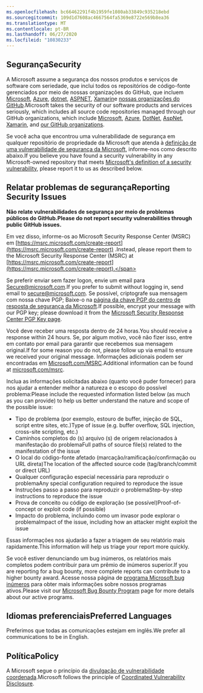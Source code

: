 ```yaml
---
ms.openlocfilehash: bc66462291f4b1959fe1080ab33849c935218ebd
ms.sourcegitcommit: 109d1d7608ac4667564fa5369e8722e569b8ea36
ms.translationtype: MT
ms.contentlocale: pt-BR
ms.lasthandoff: 06/27/2020
ms.locfileid: "10830233"
---
```

<!-- BEGIN MICROSOFT SECURITY.MD V0.0.5 BLOCK -->

## <span data-ttu-id="f82f9-101">Segurança</span><span class="sxs-lookup"><span data-stu-id="f82f9-101">Security</span></span>

<span data-ttu-id="f82f9-102">A Microsoft assume a segurança dos nossos produtos e serviços de software com seriedade, que inclui todos os repositórios de código-fonte gerenciados por meio de nossas organizações do GitHub, que incluem [Microsoft](https://github.com/Microsoft), [Azure](https://github.com/Azure), [dotnet](https://github.com/dotnet), [ASPNET](https://github.com/aspnet), [Xamarin](https://github.com/xamarin)e [nossas organizações do GitHub](https://opensource.microsoft.com/).</span><span class="sxs-lookup"><span data-stu-id="f82f9-102">Microsoft takes the security of our software products and services seriously, which includes all source code repositories managed through our GitHub organizations, which include [Microsoft](https://github.com/Microsoft), [Azure](https://github.com/Azure), [DotNet](https://github.com/dotnet), [AspNet](https://github.com/aspnet), [Xamarin](https://github.com/xamarin), and [our GitHub organizations](https://opensource.microsoft.com/).</span></span>

<span data-ttu-id="f82f9-103">Se você acha que encontrou uma vulnerabilidade de segurança em qualquer repositório de propriedade da Microsoft que atenda à [definição de uma vulnerabilidade de segurança da Microsoft](https://docs.microsoft.com/en-us/previous-versions/tn-archive/cc751383(v=technet.10)), informe-nos como descrito abaixo.</span><span class="sxs-lookup"><span data-stu-id="f82f9-103">If you believe you have found a security vulnerability in any Microsoft-owned repository that meets [Microsoft's definition of a security vulnerability](https://docs.microsoft.com/en-us/previous-versions/tn-archive/cc751383(v=technet.10)), please report it to us as described below.</span></span>

## <span data-ttu-id="f82f9-104">Relatar problemas de segurança</span><span class="sxs-lookup"><span data-stu-id="f82f9-104">Reporting Security Issues</span></span>

**<span data-ttu-id="f82f9-105">Não relate vulnerabilidades de segurança por meio de problemas públicos do GitHub.</span><span class="sxs-lookup"><span data-stu-id="f82f9-105">Please do not report security vulnerabilities through public GitHub issues.</span></span>**

<span data-ttu-id="f82f9-106">Em vez disso, informe-os ao Microsoft Security Response Center (MSRC) em [https://msrc.microsoft.com/create-report](https://msrc.microsoft.com/create-report) .</span><span class="sxs-lookup"><span data-stu-id="f82f9-106">Instead, please report them to the Microsoft Security Response Center (MSRC) at [https://msrc.microsoft.com/create-report](https://msrc.microsoft.com/create-report).</span></span>

<span data-ttu-id="f82f9-107">Se preferir enviar sem fazer logon, envie um email para [Secure@microsoft.com](mailto:secure@microsoft.com).</span><span class="sxs-lookup"><span data-stu-id="f82f9-107">If you prefer to submit without logging in, send email to [secure@microsoft.com](mailto:secure@microsoft.com).</span></span>  <span data-ttu-id="f82f9-108">Se possível, criptografe sua mensagem com nossa chave PGP; Baixe-o na [página da chave PGP do centro de resposta de segurança da Microsoft](https://www.microsoft.com/en-us/msrc/pgp-key-msrc).</span><span class="sxs-lookup"><span data-stu-id="f82f9-108">If possible, encrypt your message with our PGP key; please download it from the [Microsoft Security Response Center PGP Key page](https://www.microsoft.com/en-us/msrc/pgp-key-msrc).</span></span>

<span data-ttu-id="f82f9-109">Você deve receber uma resposta dentro de 24 horas.</span><span class="sxs-lookup"><span data-stu-id="f82f9-109">You should receive a response within 24 hours.</span></span> <span data-ttu-id="f82f9-110">Se, por algum motivo, você não fizer isso, entre em contato por email para garantir que recebemos sua mensagem original.</span><span class="sxs-lookup"><span data-stu-id="f82f9-110">If for some reason you do not, please follow up via email to ensure we received your original message.</span></span> <span data-ttu-id="f82f9-111">Informações adicionais podem ser encontradas em [Microsoft.com/MSRC](https://www.microsoft.com/msrc).</span><span class="sxs-lookup"><span data-stu-id="f82f9-111">Additional information can be found at [microsoft.com/msrc](https://www.microsoft.com/msrc).</span></span> 

<span data-ttu-id="f82f9-112">Inclua as informações solicitadas abaixo (quanto você puder fornecer) para nos ajudar a entender melhor a natureza e o escopo do possível problema:</span><span class="sxs-lookup"><span data-stu-id="f82f9-112">Please include the requested information listed below (as much as you can provide) to help us better understand the nature and scope of the possible issue:</span></span>

  * <span data-ttu-id="f82f9-113">Tipo de problema (por exemplo, estouro de buffer, injeção de SQL, script entre sites, etc.)</span><span class="sxs-lookup"><span data-stu-id="f82f9-113">Type of issue (e.g. buffer overflow, SQL injection, cross-site scripting, etc.)</span></span>
  * <span data-ttu-id="f82f9-114">Caminhos completos do (s) arquivo (s) de origem relacionados à manifestação do problema</span><span class="sxs-lookup"><span data-stu-id="f82f9-114">Full paths of source file(s) related to the manifestation of the issue</span></span>
  * <span data-ttu-id="f82f9-115">O local do código-fonte afetado (marcação/ramificação/confirmação ou URL direta)</span><span class="sxs-lookup"><span data-stu-id="f82f9-115">The location of the affected source code (tag/branch/commit or direct URL)</span></span>
  * <span data-ttu-id="f82f9-116">Qualquer configuração especial necessária para reproduzir o problema</span><span class="sxs-lookup"><span data-stu-id="f82f9-116">Any special configuration required to reproduce the issue</span></span>
  * <span data-ttu-id="f82f9-117">Instruções passo a passo para reproduzir o problema</span><span class="sxs-lookup"><span data-stu-id="f82f9-117">Step-by-step instructions to reproduce the issue</span></span>
  * <span data-ttu-id="f82f9-118">Prova de conceito ou código de exploração (se possível)</span><span class="sxs-lookup"><span data-stu-id="f82f9-118">Proof-of-concept or exploit code (if possible)</span></span>
  * <span data-ttu-id="f82f9-119">Impacto do problema, incluindo como um invasor pode explorar o problema</span><span class="sxs-lookup"><span data-stu-id="f82f9-119">Impact of the issue, including how an attacker might exploit the issue</span></span>

<span data-ttu-id="f82f9-120">Essas informações nos ajudarão a fazer a triagem de seu relatório mais rapidamente.</span><span class="sxs-lookup"><span data-stu-id="f82f9-120">This information will help us triage your report more quickly.</span></span>

<span data-ttu-id="f82f9-121">Se você estiver denunciando um bug inúmeros, os relatórios mais completos podem contribuir para um prêmio de inúmeros superior.</span><span class="sxs-lookup"><span data-stu-id="f82f9-121">If you are reporting for a bug bounty, more complete reports can contribute to a higher bounty award.</span></span> <span data-ttu-id="f82f9-122">Acesse nossa página de [programa Microsoft bug inúmeros](https://microsoft.com/msrc/bounty) para obter mais informações sobre nossos programas ativos.</span><span class="sxs-lookup"><span data-stu-id="f82f9-122">Please visit our [Microsoft Bug Bounty Program](https://microsoft.com/msrc/bounty) page for more details about our active programs.</span></span>

## <span data-ttu-id="f82f9-123">Idiomas preferenciais</span><span class="sxs-lookup"><span data-stu-id="f82f9-123">Preferred Languages</span></span>

<span data-ttu-id="f82f9-124">Preferimos que todas as comunicações estejam em inglês.</span><span class="sxs-lookup"><span data-stu-id="f82f9-124">We prefer all communications to be in English.</span></span>

## <span data-ttu-id="f82f9-125">Política</span><span class="sxs-lookup"><span data-stu-id="f82f9-125">Policy</span></span>

<span data-ttu-id="f82f9-126">A Microsoft segue o princípio da [divulgação de vulnerabilidade coordenada](https://www.microsoft.com/en-us/msrc/cvd).</span><span class="sxs-lookup"><span data-stu-id="f82f9-126">Microsoft follows the principle of [Coordinated Vulnerability Disclosure](https://www.microsoft.com/en-us/msrc/cvd).</span></span>

<!-- END MICROSOFT SECURITY.MD BLOCK -->